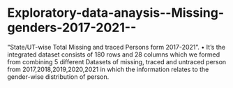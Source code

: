 # Exploratory-data-anaysis--Missing-genders-2017-2021--
“State/UT-wise Total Missing and traced Persons form 2017-2021”. • It’s the integrated dataset consists of 180 rows and 28 columns which we formed from combining 5 different Datasets of missing, traced and untraced person from 2017,2018,2019,2020,2021 in which the information relates to the gender-wise distribution of person.
